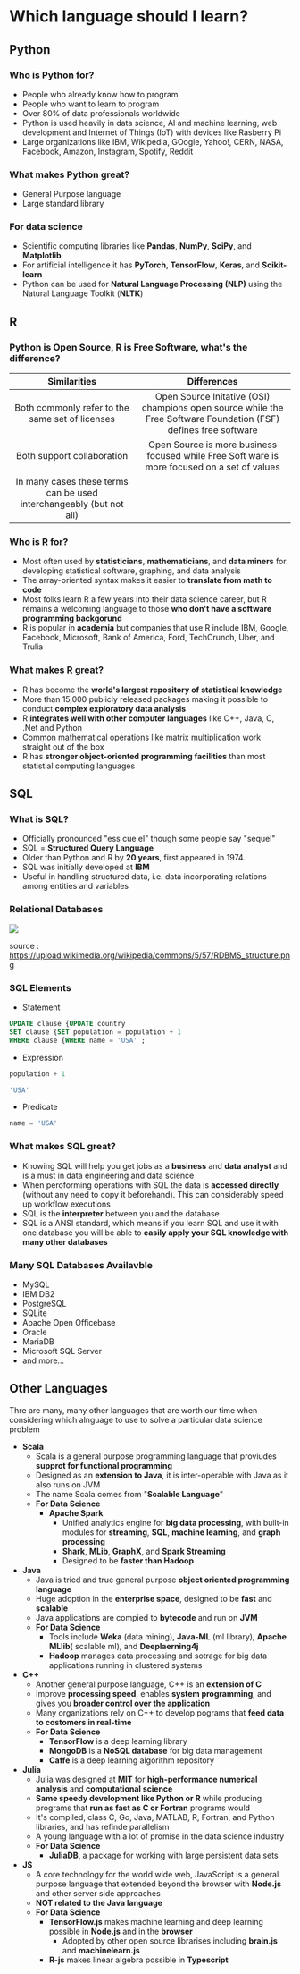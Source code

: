 # Which language should I learn?

## Python

### Who is Python for?

- People who already know how to program
- People who want to learn to program
- Over 80% of data professionals worldwide
- Python is used heavily in data science, AI and machine learning, web development and Internet of Things (IoT) with devices like Rasberry Pi
- Large organizations like IBM, Wikipedia, GOogle, Yahoo!, CERN, NASA, Facebook, Amazon, Instagram, Spotify, Reddit

### What makes Python great?

- General Purpose language
- Large standard library

### For data science

- Scientific computing libraries like __Pandas__, __NumPy__, __SciPy__, and __Matplotlib__
- For artificial intelligence it has __PyTorch__, __TensorFlow__, __Keras__, and __Scikit-learn__
- Python can be used for __Natural Language Processing (NLP)__ using the Natural Language Toolkit (__NLTK__)

## R

### Python is Open Source, R is Free Software, what's the difference?

|                         Similarities                         |                         Differences                          |
| :----------------------------------------------------------: | :----------------------------------------------------------: |
|       Both commonly refer to the same set of licenses        | Open Source Initative (OSI) champions open source while the Free Software Foundation (FSF) defines free software |
|                  Both support collaboration                  | Open Source is more business focused while Free Soft ware is more focused on a set of values |
| In many cases these terms can be used interchangeably (but not all) |                                                              |

### Who is R for?

- Most often used by __statisticians__, __mathematicians__, and __data miners__ for developing statistical software, graphing, and data analysis
- The array-oriented syntax makes it easier to __translate from math to code__
- Most folks learn R a few years into their data science career, but R remains a welcoming language to those __who don't have a software programming backgorund__
- R is popular in __academia__ but companies that use R include IBM, Google, Facebook, Microsoft, Bank of America, Ford, TechCrunch, Uber, and Trulia

### What makes R great?

- R has become the __world's largest repository of statistical knowledge__
- More than 15,000 publicly released packages making it possible to conduct __complex exploratory data analysis__
- R __integrates well with other computer languages__ like C++, Java, C, .Net and Python
- Common mathematical operations like matrix multiplication work straight out of the box
- R has __stronger object-oriented programming facilities__ than most statistial computing languages

## SQL

### What is SQL?

- Officially pronounced "ess cue el" though some people say "sequel"
- SQL = __Structured Query Language__
- Older than Python and R by __20 years__, first appeared in 1974.
- SQL was initially developed at __IBM__
- Useful in handling structured data, i.e. data incorporating relations among entities and variables

### Relational Databases

![](https://upload.wikimedia.org/wikipedia/commons/5/57/RDBMS_structure.png) 

source : https://upload.wikimedia.org/wikipedia/commons/5/57/RDBMS_structure.png

### SQL Elements

- Statement

```sql
UPDATE clause {UPDATE country
SET clause {SET population = population + 1
WHERE clause {WHERE name = 'USA' ;
```

- Expression

```sql
population + 1
```

```sql
'USA'
```

- Predicate

```sql
name = 'USA'
```

### What makes SQL great?

- Knowing SQL will help you get jobs as a __business__ and __data analyst__ and is a must in data engineering and data science
- When peroforming operations with SQL the data is __accessed directly__ (without any need to copy it beforehand). This can considerably speed up workflow executions
- SQL is the __interpreter__ between you and the database
- SQL is a ANSI standard, which means if you learn SQL and use it with one database you will be able to __easily apply your SQL knowledge with many other databases__

### Many SQL Databases Availavble

- MySQL
- IBM DB2
- PostgreSQL
- SQLite
- Apache Open Officebase
- Oracle
- MariaDB
- Microsoft SQL Server
- and more...

## Other Languages

Thre are many, many other languages that are worth our time when considering which alnguage to use to solve a particular data science problem

- __Scala__
  - Scala is a general purpose programming language that proviudes __supprot for functional programming__
  - Designed as an __extension to Java__, it is inter-operable with Java as it also runs on JVM
  - The name Scala comes from "__Scalable Language__"
  - __For Data Science__
    - __Apache Spark__
      - Unified analytics engine for __big data processing__, with built-in modules for __streaming__, __SQL__, __machine learning__, and __graph processing__
      - __Shark__, __MLib__, __GraphX__, and __Spark Streaming__
      - Designed to be __faster than Hadoop__
- __Java__
  - Java is tried and true general purpose __object oriented programming language__
  - Huge adoption in the __enterprise space__, designed to be __fast__ and __scalable__
  - Java applications are compied to __bytecode__ and run on __JVM__
  - __For Data Science__ 
    - Tools include __Weka__ (data mining), __Java-ML__ (ml library), __Apache MLlib__( scalable ml), and __Deeplaerning4j__
    - __Hadoop__ manages data processing and sotrage for big data applications running in clustered systems
- __C++__
  - Another general purpose language, C++ is an __extension of C__
  - Improve __processing speed__, enables __system programming__, and gives you __broader control over the application__
  - Many organizations rely on C++ to develop pograms that __feed data to costomers in real-time__
  - __For Data Science__
    - __TensorFlow__ is a deep learning library
    - __MongoDB__ is a __NoSQL database__ for big data management
    - __Caffe__ is a deep learning algorithm repository
- __Julia__
  - Julia was designed at __MIT__ for __high-performance numerical analysis__ and __computational science__
  - __Same speedy development like Python or R__ while producing programs that __run as fast as C or Fortran__ programs would
  - It's compiled, class C, Go, Java, MATLAB, R, Fortran, and Python libraries, and has refinde parallelism
  - A young language with a lot of promise in the data science industry 
  - __For Data Science__
    - __JuliaDB__, a package for working with large persistent data sets
- __JS__
  - A core technology for the world wide web, JavaScript is a general purpose language that extended beyond the browser with __Node.js__ and other server side approaches
  - __NOT related to the Java language__
  - __For Data Science__
    - __TensorFlow.js__ makes machine learning and deep learning possible in __Node.js__ and in the __browser__
      - Adopted by other open source librarises including __brain.js__ and __machinelearn.js__
    - __R-js__ makes linear algebra possible in __Typescript__

